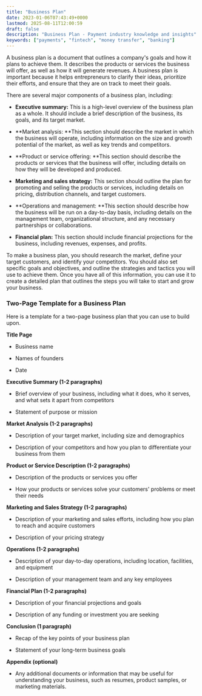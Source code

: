 ```yaml
---
title: "Business Plan"
date: 2023-01-06T07:43:49+0000
lastmod: 2025-08-11T12:00:59
draft: false
description: "Business Plan - Payment industry knowledge and insights"
keywords: ["payments", "fintech", "money transfer", "banking"]
---
```


A business plan is a document that outlines a company's goals and how it plans to achieve them. It describes the products or services the business will offer, as well as how it will generate revenues. A business plan is important because it helps entrepreneurs to clarify their ideas, prioritize their efforts, and ensure that they are on track to meet their goals.

There are several major components of a business plan, including:

- **Executive summary:** This is a high-level overview of the business plan as a whole. It should include a brief description of the business, its goals, and its target market.

- **Market analysis: **This section should describe the market in which the business will operate, including information on the size and growth potential of the market, as well as key trends and competitors.

- **Product or service offering: **This section should describe the products or services that the business will offer, including details on how they will be developed and produced.

- **Marketing and sales strategy:** This section should outline the plan for promoting and selling the products or services, including details on pricing, distribution channels, and target customers.

- **Operations and management: **This section should describe how the business will be run on a day-to-day basis, including details on the management team, organizational structure, and any necessary partnerships or collaborations.

- **Financial plan:** This section should include financial projections for the business, including revenues, expenses, and profits.

To make a business plan, you should research the market, define your target customers, and identify your competitors. You should also set specific goals and objectives, and outline the strategies and tactics you will use to achieve them. Once you have all of this information, you can use it to create a detailed plan that outlines the steps you will take to start and grow your business.

### Two-Page Template for a Business Plan

Here is a template for a two-page business plan that you can use to build upon.

**Title Page**

- Business name

- Names of founders

- Date

**Executive Summary (1-2 paragraphs)**

- Brief overview of your business, including what it does, who it serves, and what sets it apart from competitors

- Statement of purpose or mission

**Market Analysis (1-2 paragraphs)**

- Description of your target market, including size and demographics

- Description of your competitors and how you plan to differentiate your business from them

**Product or Service Description (1-2 paragraphs)**

- Description of the products or services you offer

- How your products or services solve your customers' problems or meet their needs

**Marketing and Sales Strategy (1-2 paragraphs)**

- Description of your marketing and sales efforts, including how you plan to reach and acquire customers

- Description of your pricing strategy

**Operations (1-2 paragraphs)**

- Description of your day-to-day operations, including location, facilities, and equipment

- Description of your management team and any key employees

**Financial Plan (1-2 paragraphs)**

- Description of your financial projections and goals

- Description of any funding or investment you are seeking

**Conclusion (1 paragraph)**

- Recap of the key points of your business plan

- Statement of your long-term business goals

**Appendix (optional)**

- Any additional documents or information that may be useful for understanding your business, such as resumes, product samples, or marketing materials.